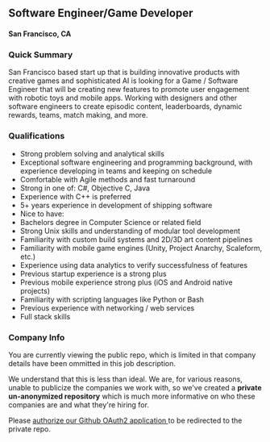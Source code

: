 ## Software Engineer/Game Developer
#### San Francisco, CA

### Quick Summary
San Francisco based start up that is building innovative products with creative games and sophisticated AI is looking for a Game / Software Engineer that will be creating new features to promote user engagement with robotic toys and mobile apps. Working with designers and other software engineers to create episodic content, leaderboards, dynamic rewards, teams, match making, and more.

### Qualifications
+	Strong problem solving and analytical skills
+	Exceptional software engineering and programming background, with experience developing in teams and keeping on schedule
+	Comfortable with Agile methods and fast turnaround
+	Strong in one of: C#, Objective C, Java
+	Experience with C++ is preferred
+	5+ years experience in development of shipping software
+	Nice to have:
   +	Bachelors degree in Computer Science or related field
   +	Strong Unix skills and understanding of modular tool development
   +	Familiarity with custom build systems and 2D/3D art content pipelines
   +	Familiarity with mobile game engines (Unity, Project Anarchy, Scaleform, etc.)
   +	Experience using data analytics to verify successfulness of features
   +	Previous startup experience is a strong plus
   +	Previous mobile experience strong plus (iOS and Android native projects)
   +	Familiarity with scripting languages like Python or Bash
   +	Previous experience with networking / web services
   +	Full stack skills

### Company Info
You are currently viewing the public repo, which is limited in that company details have been ommitted in this job description.  
    
We understand that this is less than ideal.  We are, for various reasons, unable to publicize the companies we work with, so we've
created a **private un-anonymized repository** which is much more informative on who these companies are and what they're hiring for.  
    
Please [authorize our Github OAuth2 application ](http://localhost:3000/users/auth/github?job_id=qw5raq-senior-software-game-engineer) to be redirected to the private repo.
